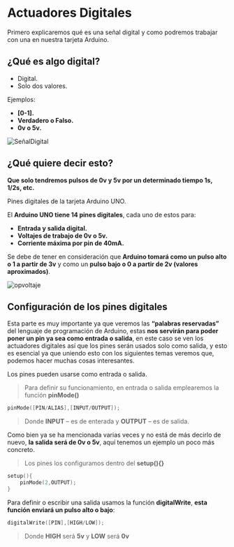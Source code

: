 # Actuadores Digitales

Primero explicaremos qué es una señal digital y como podremos trabajar con una en nuestra tarjeta Arduino.

## ¿Qué es algo digital?

- Digital.
- Solo dos valores.

Ejemplos:

- **[0-1].**
- **Verdadero o Falso.**
- **0v o 5v.**

![SeñalDigital](https://github.com/Ezzzzzzzzzzzzzz/CursoRoboticaAplicada/blob/master/Arduino/Se%C3%B1alDigital.JPG)

## ¿Qué quiere decir esto? 

**Que solo tendremos pulsos de 0v y 5v por un determinado tiempo 1s, 1/2s, etc.**

Pines digitales de la tarjeta Arduino UNO.

El **Arduino UNO tiene 14 pines digitales**, cada uno de estos para:
- **Entrada y salida digital.**
- **Voltajes de trabajo de 0v o 5v.**
- **Corriente máxima por pin de 40mA.**

Se debe de tener en consideración que **Arduino tomará como un pulso alto o 1 a partir de 3v** y como un **pulso bajo o 0 a partir de 2v (valores aproximados)**.

![opvoltaje](https://cdn.sparkfun.com/assets/7/9/3/a/c/5V-logic-levels_fixed.png)

## Configuración de los pines digitales

Esta parte es muy importante ya que veremos las **“palabras reservadas”** del lenguaje de programación de Arduino, estas **nos servirán para poder poner un pin ya sea como entrada o salida**, en este caso se ven los actuadores digitales así que los pines serán usados solo como salida, y esto es esencial ya que uniendo esto con los siguientes temas veremos que, podemos hacer muchas cosas interesantes.

Los pines pueden usarse como entrada o salida.
>Para definir su funcionamiento, en entrada o salida emplearemos la función **pinMode()**

```c
pinMode([PIN/ALIAS],[INPUT/OUTPUT]);
```
>Donde **INPUT** – es de enterada y **OUTPUT** – es de salida.

Como bien ya se ha mencionada varias veces y no está de más decirlo de nuevo, **la salida será de 0v o 5v**, aquí tenemos un ejemplo un poco más concreto.

>Los pines los configuramos dentro del **setup(){}**
```c
setup(){
	pinMode(2,OUTPUT);
}
```
Para definir o escribir una salida usamos la función **digitalWrite**, **esta función enviará un pulso alto o bajo**:
```c
digitalWrite([PIN],[HIGH/LOW]);
```
>Donde **HIGH** será **5v** y **LOW** será **0v**
<!--stackedit_data:
eyJoaXN0b3J5IjpbLTEyMjAxNTEyODgsLTU1NTMxNzMwNCwtOD
EzMTk0ODk1XX0=
-->